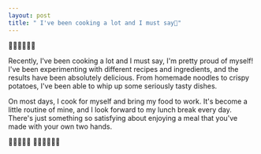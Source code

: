 ```yaml
---
layout: post
title: " I've been cooking a lot and I must say🍝"
---
```


🍝🥔🍴🍱👨‍🍳

Recently, I've been cooking a lot and I must say, I'm pretty proud of myself! I've been experimenting with different recipes and ingredients, and the results have been absolutely delicious. From homemade noodles to crispy potatoes, I've been able to whip up some seriously tasty dishes.

On most days, I cook for myself and bring my food to work. It's become a little routine of mine, and I look forward to my lunch break every day. There's just something so satisfying about enjoying a meal that you've made with your own two hands.

🙌🍜🥔🌱💪 🍝🥔🍴🍱👨‍🍳
